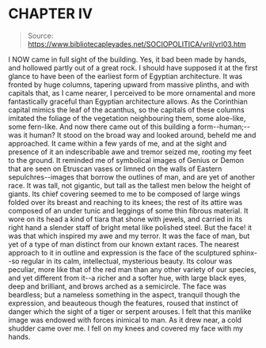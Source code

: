 # CHAPTER IV

> Source: https://www.bibliotecapleyades.net/SOCIOPOLITICA/vril/vrl03.htm

I NOW came in full sight of the building. Yes, it bad been made by hands, and hollowed partly out of a great rock. I should have supposed it at the first glance to have been of the earliest form of Egyptian architecture. It was fronted by huge columns, tapering upward from massive plinths, and with capitals that, as I came nearer, I perceived to be more ornamental and more fantastically graceful than Egyptian architecture allows. As the Corinthian capital mimics the leaf of the acanthus, so the capitals of these columns imitated the foliage of the vegetation neighbouring them, some aloe-like, some fern-like. And now there came out of this building a form--human;--was it human? It stood on the broad way and looked around, beheld me and approached. It came within a few yards of me, and at the sight and presence of it an indescribable awe and tremor seized me, rooting my feet to the ground. It reminded me of symbolical images of Genius or Demon that are seen on Etruscan vases or limned on the walls of Eastern sepulchres--images that borrow the outlines of man, and are yet of another race. It was tall, not gigantic, but tall as the tallest men below the height of giants.
Its chief covering seemed to me to be composed of large wings folded over its breast and reaching to its knees; the rest of its attire was composed of an under tunic and leggings of some thin fibrous material. It wore on its head a kind of tiara that shone with jewels, and carried in its right hand a slender staff of bright metal like polished steel. But the face! it was that which inspired my awe and my terror. It was the face of man, but yet of a type of man distinct from our known extant races. The nearest approach to it in outline and expression is the face of the sculptured sphinx--so regular in its calm, intellectual, mysterious beauty. Its colour was peculiar, more like that of the red man than any other variety of our species, and yet different from it--a richer and a softer hue, with large black eyes, deep and brilliant, and brows arched as a semicircle. The face was beardless; but a nameless something in the aspect, tranquil though the expression, and beauteous though the features, roused that instinct of danger which the sight of a tiger or serpent arouses. I felt that this manlike image was endowed with forces inimical to man. As it drew near, a cold shudder came over me. I fell on my knees and covered my face with my hands.
